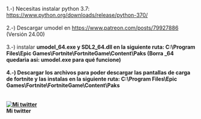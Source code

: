 1.-) Necesitas instalar python 3.7: https://www.python.org/downloads/release/python-370/
<br>
<br>
2.-) Descargar umodel en https://www.patreon.com/posts/79927886 (Versión 24.00)
<br>
<br>
3.-) instalar <b>umodel_64.exe<b> y <b>SDL2_64.dll</b> en la siguiente ruta: C:\Program Files\Epic Games\Fortnite\FortniteGame\Content\Paks
  (Borra _64 quedaria asi: umodel.exe para qué funcione)
<br>
<br>
4.-) Descargar los archivos para poder descargar las pantallas de carga de fortnite y las instalas en la siguiente ruta: C:\Program Files\Epic Games\Fortnite\FortniteGame\Content\Paks
<br>
<br>
<br>
<a title="Mi twitter" href="https://twitter.com/jose89fcb"><img src="https://i.imgur.com/QCHCEon.png" alt="Mi twitter" /></a>
<br>
Mi twitter
